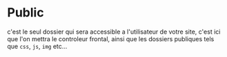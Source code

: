 # Public

c'est le seul dossier qui sera accessible a l'utilisateur de votre site, c'est ici que l'on mettra le controleur frontal, ainsi que les dossiers publiques tels que `css`, `js`, `img` etc...
